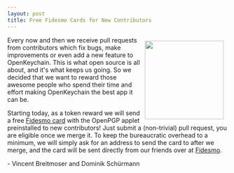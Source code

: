 ```yaml
---
layout: post
title: Free Fidesmo Cards for New Contributors
---
```


<img style="float: right; padding: 10px; width: 180px; height: 180px;" src="{{ site.url }}/public/images/fidesmo_card.svg" />

Every now and then we receive pull requests from contributors which fix bugs, make improvements or even add a new feature to OpenKeychain.
This is what open source is all about, and it's what keeps us going.
So we decided that we want to reward those awesome people who spend their time and effort making OpenKeychain the best app it can be.  

Starting today, as a token reward we will send a free [Fidesmo card](http://shop.fidesmo.com/product/fidesmo-privacy) with the OpenPGP applet preinstalled to new contributors!
Just submit a (non-trivial) pull request, you are eligible once we merge it.
To keep the bureaucratic overhead to a minimum, we will simply ask for an address to send the card to after we merge, and the card will be sent directly from our friends over at [Fidesmo](https://www.fidesmo.com/).

\- Vincent Breitmoser and Dominik Schürmann
